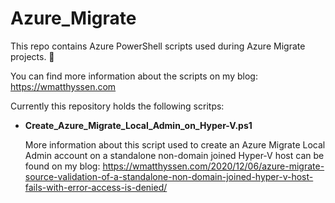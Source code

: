 # Azure_Migrate
This repo contains Azure PowerShell scripts used during Azure Migrate projects. 🚀

You can find more information about the scripts on my blog: https://wmatthyssen.com

Currently this repository holds the following scritps:

- **Create_Azure_Migrate_Local_Admin_on_Hyper-V.ps1**

  More information about this script used to create an Azure Migrate Local Admin account on a standalone non-domain joined Hyper-V host can be found on my blog: https://wmatthyssen.com/2020/12/06/azure-migrate-source-validation-of-a-standalone-non-domain-joined-hyper-v-host-fails-with-error-access-is-denied/
